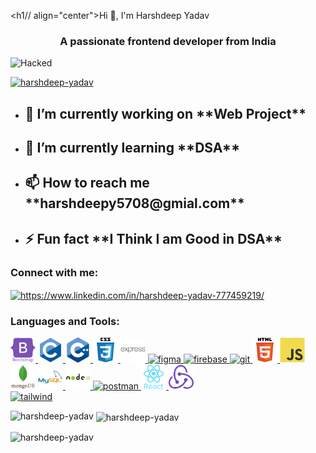 <!-- <div><img src="https://cutewallpaper.org/27/binary-code-wallpaper-gif/animated-matrix-wallpaper-gif-posted-by-sarah-mercado.gif"></div> -->
<h1// align="center">Hi 👋, I'm Harshdeep Yadav</h1>
<h3 align="center">A passionate frontend developer from India</h3>
<div><img  alt="Hacked", width="400" src="https://cdn.dribbble.com/users/416610/screenshots/4801105/media/0f73533e44c089e41c3290d4535491ad.gif"></div>

<!-- <p align="left"> <img src="https://komarev.com/ghpvc/?username=harshdeep-yadav&label=Profile%20views&color=0e75b6&style=flat" alt="harshdeep-yadav" /> </p> -->

<p align="left"> <a href="https://github.com/ryo-ma/github-profile-trophy"><img src="https://github-profile-trophy.vercel.app/?username=harshdeep-yadav" alt="harshdeep-yadav" /></a> </p>

- <h2>🔭 I’m currently working on **Web Project**</h2>

- <h2>🌱 I’m currently learning **DSA**</h2>

- <h2>📫 How to reach me **harshdeepy5708@gmial.com**</h2>

- <h2>⚡ Fun fact **I Think I am Good in DSA**</h2>

<h3 align="left">Connect with me:</h3>
<p align="left">
<a href="https://linkedin.com/in/https://www.linkedin.com/in/harshdeep-yadav-777459219/" target="blank"><img align="center" src="https://raw.githubusercontent.com/rahuldkjain/github-profile-readme-generator/master/src/images/icons/Social/linked-in-alt.svg" alt="https://www.linkedin.com/in/harshdeep-yadav-777459219/" height="30" width="40" /></a>
</p>

<h3 align="left">Languages and Tools:</h3>
<p align="left"> <a href="https://getbootstrap.com" target="_blank" rel="noreferrer"> <img src="https://raw.githubusercontent.com/devicons/devicon/master/icons/bootstrap/bootstrap-plain-wordmark.svg" alt="bootstrap" width="40" height="40"/> </a> <a href="https://www.cprogramming.com/" target="_blank" rel="noreferrer"> <img src="https://raw.githubusercontent.com/devicons/devicon/master/icons/c/c-original.svg" alt="c" width="40" height="40"/> </a> <a href="https://www.w3schools.com/cpp/" target="_blank" rel="noreferrer"> <img src="https://raw.githubusercontent.com/devicons/devicon/master/icons/cplusplus/cplusplus-original.svg" alt="cplusplus" width="40" height="40"/> </a> <a href="https://www.w3schools.com/css/" target="_blank" rel="noreferrer"> <img src="https://raw.githubusercontent.com/devicons/devicon/master/icons/css3/css3-original-wordmark.svg" alt="css3" width="40" height="40"/> </a> <a href="https://expressjs.com" target="_blank" rel="noreferrer"> <img src="https://raw.githubusercontent.com/devicons/devicon/master/icons/express/express-original-wordmark.svg" alt="express" width="40" height="40"/> </a> <a href="https://www.figma.com/" target="_blank" rel="noreferrer"> <img src="https://www.vectorlogo.zone/logos/figma/figma-icon.svg" alt="figma" width="40" height="40"/> </a> <a href="https://firebase.google.com/" target="_blank" rel="noreferrer"> <img src="https://www.vectorlogo.zone/logos/firebase/firebase-icon.svg" alt="firebase" width="40" height="40"/> </a> <a href="https://git-scm.com/" target="_blank" rel="noreferrer"> <img src="https://www.vectorlogo.zone/logos/git-scm/git-scm-icon.svg" alt="git" width="40" height="40"/> </a> <a href="https://www.w3.org/html/" target="_blank" rel="noreferrer"> <img src="https://raw.githubusercontent.com/devicons/devicon/master/icons/html5/html5-original-wordmark.svg" alt="html5" width="40" height="40"/> </a> <a href="https://developer.mozilla.org/en-US/docs/Web/JavaScript" target="_blank" rel="noreferrer"> <img src="https://raw.githubusercontent.com/devicons/devicon/master/icons/javascript/javascript-original.svg" alt="javascript" width="40" height="40"/> </a> <img src="https://raw.githubusercontent.com/devicons/devicon/master/icons/mongodb/mongodb-original-wordmark.svg" alt="mongodb" width="40" height="40"/> </a> <a href="https://www.mysql.com/" target="_blank" rel="noreferrer"> <img src="https://raw.githubusercontent.com/devicons/devicon/master/icons/mysql/mysql-original-wordmark.svg" alt="mysql" width="40" height="40"/> </a> <a href="https://nodejs.org" target="_blank" rel="noreferrer"> <img src="https://raw.githubusercontent.com/devicons/devicon/master/icons/nodejs/nodejs-original-wordmark.svg" alt="nodejs" width="40" height="40"/> </a> <a href="https://postman.com" target="_blank" rel="noreferrer"> <img src="https://www.vectorlogo.zone/logos/getpostman/getpostman-icon.svg" alt="postman" width="40" height="40"/> </a> <a href="https://reactjs.org/" target="_blank" rel="noreferrer"> <img src="https://raw.githubusercontent.com/devicons/devicon/master/icons/react/react-original-wordmark.svg" alt="react" width="40" height="40"/> </a> <a href="https://redux.js.org" target="_blank" rel="noreferrer"> <img src="https://raw.githubusercontent.com/devicons/devicon/master/icons/redux/redux-original.svg" alt="redux" width="40" height="40"/> </a> <a href="https://tailwindcss.com/" target="_blank" rel="noreferrer"> <br><img src="https://www.vectorlogo.zone/logos/tailwindcss/tailwindcss-icon.svg" alt="tailwind" width="40" height="40"/> </a> </p>

<p style="background-color:black"><img align="left" src="https://github-readme-stats.vercel.app/api/top-langs?username=harshdeep-yadav&show_icons=true&locale=en&layout=compact" alt="harshdeep-yadav" /></p>

<p>&nbsp;<img align="center" src="https://github-readme-stats.vercel.app/api?username=harshdeep-yadav&show_icons=true&locale=en" alt="harshdeep-yadav" /></p>

<p><img align="center" src="https://github-readme-streak-stats.herokuapp.com/?user=harshdeep-yadav&" alt="harshdeep-yadav" /></p>
